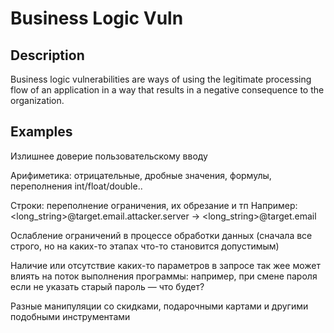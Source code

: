 # Business Logic Vuln

## Description

Business logic vulnerabilities are ways of using the legitimate processing flow of an application in a way that results in a negative consequence to the organization.

## Examples

Излишнее доверие пользовательскому вводу

Арифиметика: отрицательные, дробные значения, формулы, переполнения int/float/double..

Строки: переполнение ограничения, их обрезание и тп Например: \<long\_string>@target.email.attacker.server ->  \<long\_string>@target.email

Ослабление ограничений в процессе обработки данных (сначала все строго, но на каких-то этапах что-то становится допустимым)

Наличие или отсутствие каких-то параметров в запросе так жее может влиять на поток выполнения программы: например, при смене пароля если не указать старый пароль — что будет?

Разные манипуляции со скидками, подарочными картами и другими подобными инструментами
